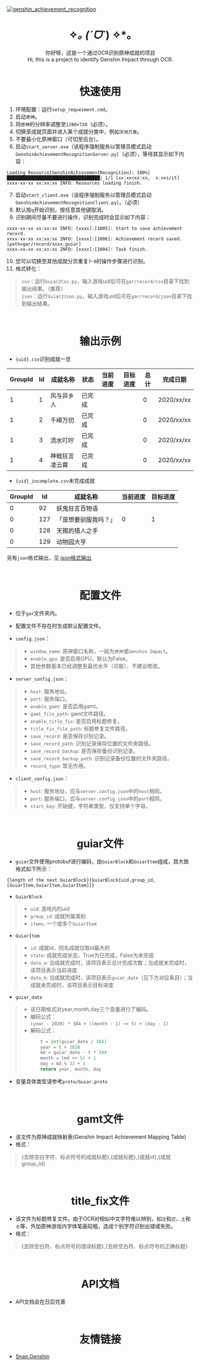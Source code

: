 [![genshin_achievement_recognition](https://socialify.git.ci/Aminor-z/genshin_achievement_recognition/image?forks=1&issues=1&language=1&name=1&pulls=1&stargazers=1&theme=Dark)](https://github.com/Aminor-z/genshin_achievement_recognition)


# <center>✧*｡ (ˊᗜˋ*) ✧*｡</center>
<center>你好呀，这是一个通过OCR识别原神成就的项目</center>
<center>Hi, this is a project to identify Genshin Impact through OCR.</center>
&nbsp;

# <center>快速使用</center>

1. 环境配置：运行`setup_requeiment.cmd`。
2. 启动`原神`。
3. 将`原神`的分辨率调整至`1280×720`（必须）。
4. 切换至成就页面并进入某个成就分类中，例如`天地万象`。
5. 不要最小化原神窗口（可切至后台）。
6. 启动`start_server.exe`（该程序强制服务以管理员模式启动`GenshinAchievementRecognitionServer.py`）（必须），等待其显示如下内容：

```
Loading Resource[GenshinAchievementRecognition]: 100%|███████████████████████████████████| 1/1 [xx:xx<xx:xx,  x.xxs/it]
xxxx-xx-xx xx:xx:xx INFO: Resources loading finish.
```
7. 启动`start_client.exe`（该程序强制服务以管理员模式启动`GenshinAchievementRecognitionClient.py`）。（必须）
8. 默认按`q`开始识别，按任意其他键取消。
9. 识别期间尽量不要进行操作，识别完成时会显示如下内容：

```
xxxx-xx-xx xx:xx:xx INFO: [xxxx]:[1005]: Start to save achievement record.
xxxx-xx-xx xx:xx:xx INFO: [xxxx]:[1006]: Achievement record saved. [path=gar/record/xxxx.guiar]
xxxx-xx-xx xx:xx:xx INFO: [xxxx]:[1004]: Task finish.
```

10. 您可以切换至其他成就分页重复`7~9`的操作步骤进行识别。
11. 格式转化：
> `csv`：运行`Guiar2Csv.py`，输入游戏uid后可在`gar/record/csv`目录下找到输出结果。（推荐）  
> `json`：运行`Guiar2Json.py`，输入游戏uid后可在`gar/record/json`目录下找到输出结果。

&nbsp;

# <center>输出示例</center>
* `{uid}.csv`识别成就一览  

| GroupId | Id | 成就名称   | 状态 | 当前进度 | 目标进度 | 总计 | 完成日期 |
| ------- | -- | -------------- | ------ | -------- | -------- | ---- | --------- |
| 1       | 1  | 风与异乡人 | 已完成 |          |          | 0    | 2020/xx/xx |
| 1       | 2  | 千嶂万仞   | 已完成 |          |          | 0    | 2020/xx/xx |
| 1       | 3  | 流水叮咛   | 已完成 |          |          | 0    | 2020/xx/xx |
| 1       | 4  | 神戟狂言凌云霄 | 已完成 |          |          | 0    | 2020/xx/xx |


* `{uid}_incomplete.csv`未完成成就

| GroupId | Id  | 成就名称         | 当前进度 | 目标进度 |
| ------- | --- | -------------------- | -------- | -------- |
| 0       | 92  | 妖鬼狂言百物语 |          |          |
| 0       | 127 | 「是想要驯服我吗？」 | 0        | 1        |
| 0       | 128 | 天赐的猎人之手 |          |          |
| 0       | 129 | 动物园大亨      |          |          |

另有`json`格式输出，见 [json格式输出](doc/json_output.md)

&nbsp;

# <center>配置文件</center>

* 位于`gar`文件夹内。
* 配置文件不存在时生成默认配置文件。

* `config.json`：
> * `window_name`: 原神窗口名称，一般为`原神`或`Genshin Impact`。
> * `enable_gpu`: 是否启用GPU，默认为False。
> * 其他参数基本已经调整至最优水平（可能），不建议修改。

* `server_config.json`：
> * `host`: 服务地址。
> * `port`: 服务端口。
> * `enable_gamt`: 是否启用gamt。
> * `gamt_file_path`: gamt文件路径。
> * `enable_title_fix`: 是否启用标题修复。
> * `title_fix_file_path`: 标题修复文件路径。
> * `save_record`: 是否保存识别记录。
> * `save_record_path`: 识别记录保存位置的文件夹路径。
> * `save_record_backup`: 是否保存备份识别记录。
> * `save_record_backup_path`: 识别记录备份位置的文件夹路径。
> * `record_type`: 暂无作用。

* `client_config.json`：
> * `host`: 服务地址，应与`server.config.json`中的`host`相同。
> * `port`: 服务端口，应与`server.config.json`中的`port`相同。
> * `start_key`: 开始键，字符串类型，仅支持单个字母。

&nbsp;

# <center>guiar文件</center>

* `guiar`文件使用protobuf进行编码，由`GuiarBlock`和`GuiarItem`组成，其大致格式如下所示：

```
{length of the next GuiarBlock}{GuiarBlock{uid,group_id,[GuiarItem,GuiarItem,GuiarItem]}}
```
* `GuiarBlock`
> * `uid`: 游戏内的uid
> * `group_id`: 成就所属类别
> * `items`: 一个或多个`GuiarItem`

* `GuiarItem`
> * `id`: 成就id，同名成就仅取id最大的
> * `state`: 成就完成状态，True为已完成，False为未完成
> * `data_a`: 当成就完成时，该项目表示总计完成次数；当成就未完成时，该项目表示当前进度
> * `data_b`: 当成就完成时，该项目表示`guiar_date`（见下方对应条目）；当成就未完成时，该项目表示目标进度

* `guiar_date`
> * 该日期格式对year,month,day三个变量进行了编码。
> * 编码公式：  
> `(year - 2020) * 384 + ((month - 1) << 5) + (day - 1)`
> * 解码公式：  
> ```python
>        t = int(guiar_date / 384)
>        year = t + 2020
>        md = guiar_date - t * 384
>        month = (md >> 5) + 1
>        day = md % 32 + 1
>        return year, month, day
> ```
>

* 变量具体类型请参考`proto/Guiar.proto`

&nbsp;

# <center>gamt文件</center>

* 该文件为原神成就映射表(Genshin Impact Achievement Mapping Table)
* 格式：
> {去除空白字符、标点符号的成就标题},{成就标题},{成就id},{成就group_id}

&nbsp;

# <center>title_fix文件</center>

* 该文件为标题修复文件。由于OCR对相似中文字符难以辨别，如`迁`和`迂`、`土`和`士`等，外加原神游戏内字体笔画较粗，造成个别字符识别出错或失败。
* 格式：
> {去除空白符、标点符号的错误标题},{去除空白符、标点符号的正确标题}


&nbsp;

# <center>API文档</center>
* API文档会在日后完善  

&nbsp;

# <center>友情链接</center>
* [Snap.Genshin](https://github.com/DGP-Studio/Snap.Genshin)
